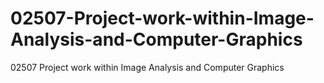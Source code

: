 # 02507-Project-work-within-Image-Analysis-and-Computer-Graphics
02507 Project work within Image Analysis and Computer Graphics
